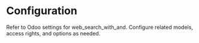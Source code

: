 # Configuration

Refer to Odoo settings for web_search_with_and. Configure related models, access rights, and options as needed.
